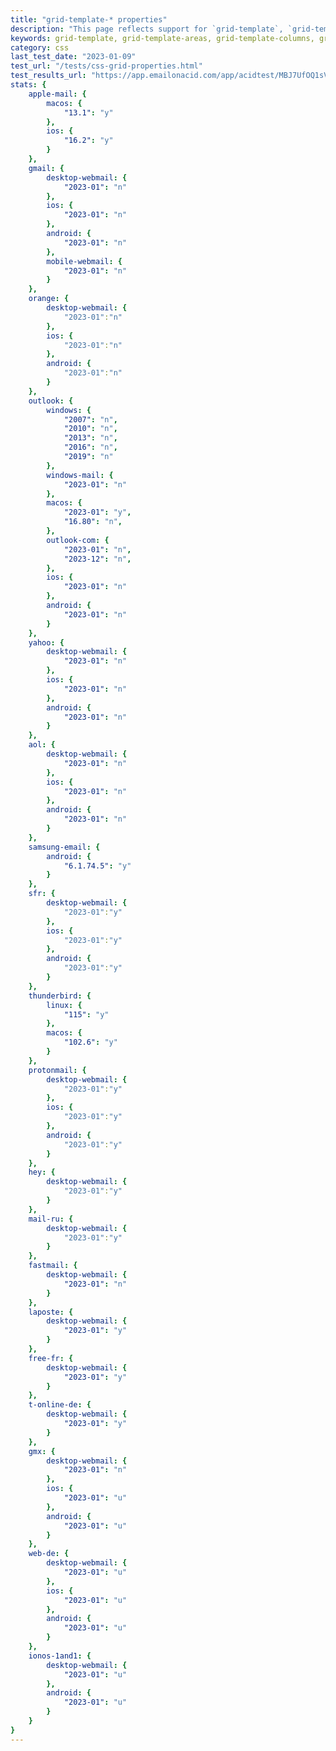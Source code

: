```yaml
---
title: "grid-template-* properties"
description: "This page reflects support for `grid-template`, `grid-template-areas`, `grid-template-columns`, `grid-template-rows`."
keywords: grid-template, grid-template-areas, grid-template-columns, grid-template-rows
category: css
last_test_date: "2023-01-09"
test_url: "/tests/css-grid-properties.html"
test_results_url: "https://app.emailonacid.com/app/acidtest/MBJ7UfOQ1sVRvPBJNsWByvymNSwrIhi2drpCo4gTw0oM0/list"
stats: {
	apple-mail: {
		macos: {
			"13.1": "y"
		},
		ios: {
			"16.2": "y"
		}
	},
	gmail: {
		desktop-webmail: {
			"2023-01": "n"
		},
		ios: {
			"2023-01": "n"
		},
		android: {
			"2023-01": "n"
		},
        mobile-webmail: {
            "2023-01": "n"
        }
	},
    orange: {
        desktop-webmail: {
            "2023-01":"n"
        },
        ios: {
            "2023-01":"n"
        },
        android: {
            "2023-01":"n"
        }
    },
	outlook: {
		windows: {
			"2007": "n",
			"2010": "n",
			"2013": "n",
			"2016": "n",
			"2019": "n"
		},
		windows-mail: {
			"2023-01": "n"
		},
		macos: {
			"2023-01": "y",
            "16.80": "n",
		},
		outlook-com: {
			"2023-01": "n",
            "2023-12": "n",
		},
		ios: {
			"2023-01": "n"
		},
		android: {
			"2023-01": "n"
		}
	},
	yahoo: {
		desktop-webmail: {
			"2023-01": "n"
		},
		ios: {
			"2023-01": "n"
		},
		android: {
			"2023-01": "n"
		}
	},
	aol: {
		desktop-webmail: {
			"2023-01": "n"
		},
		ios: {
			"2023-01": "n"
		},
		android: {
			"2023-01": "n"
		}
	},
	samsung-email: {
		android: {
			"6.1.74.5": "y"
		}
	},
    sfr: {
        desktop-webmail: {
            "2023-01":"y"
        },
        ios: {
            "2023-01":"y"
        },
        android: {
            "2023-01":"y"
        }
    },
	thunderbird: {
        linux: {
			"115": "y"
		},
		macos: {
			"102.6": "y"
		}
	},
    protonmail: {
        desktop-webmail: {
            "2023-01":"y"
        },
        ios: {
            "2023-01":"y"
        },
        android: {
            "2023-01":"y"
        }
    },
    hey: {
        desktop-webmail: {
            "2023-01":"y"
        }
    },
    mail-ru: {
        desktop-webmail: {
            "2023-01":"y"
        }
    },
	fastmail: {
		desktop-webmail: {
			"2023-01": "n"
		}
	},
    laposte: {
        desktop-webmail: {
            "2023-01": "y"
        }
    },
    free-fr: {
        desktop-webmail: {
            "2023-01": "y"
        }
    },
    t-online-de: {
        desktop-webmail: {
            "2023-01": "y"
        }
    },
    gmx: {
        desktop-webmail: {
            "2023-01": "n"
        },
        ios: {
            "2023-01": "u"
        },
        android: {
            "2023-01": "u"
        }
    },
    web-de: {
        desktop-webmail: {
            "2023-01": "u"
        },
        ios: {
            "2023-01": "u"
        },
        android: {
            "2023-01": "u"
        }
    },
    ionos-1and1: {
        desktop-webmail: {
            "2023-01": "u"
        },
        android: {
            "2023-01": "u"
        }
    }
}
---
```

